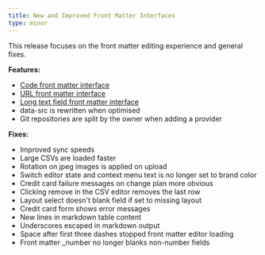 ```yaml
---
title: New and Improved Front Matter Interfaces
type: minor
---
```



This release focuses on the front matter editing experience and general fixes.

**Features:**

* [Code front matter interface](/documentation/edit/interfaces/front-matter-editor/)
* [URL front matter interface](/documentation/edit/interfaces/front-matter-editor/)
* [Long text field front matter interface](/documentation/edit/interfaces/front-matter-editor/)
* data-src is rewritten when optimised
* Git repositories are split by the owner when adding a provider

**Fixes:**

* Improved sync speeds
* Large CSVs are loaded faster
* Rotation on jpeg images is applied on upload
* Switch editor state and context menu text is no longer set to brand color
* Credit card failure messages on change plan more obvious
* Clicking remove in the CSV editor removes the last row
* Layout select doesn't blank field if set to missing layout
* Credit card form shows error messages
* New lines in markdown table content
* Underscores escaped in markdown output
* Space after first three dashes stopped front matter editor loading
* Front matter \_number no longer blanks non-number fields